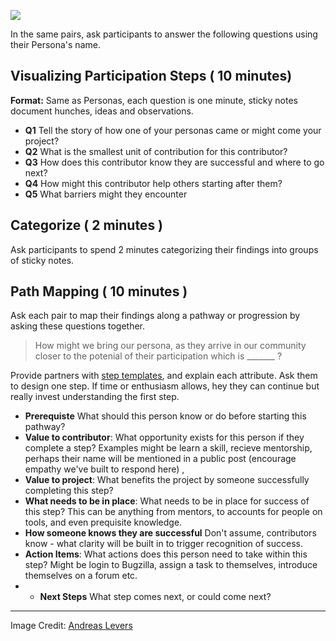 ![](https://c2.staticflickr.com/4/3118/2911339921_3754949c05_z.jpg)

In the same pairs, ask participants to answer the following questions using their Persona's name.

## Visualizing Participation Steps  ( 10 minutes) 

**Format:** Same as Personas, each question is one minute, sticky notes document hunches, ideas and observations.

* **Q1**  Tell the story of how one of your personas came or might come your project?
* **Q2**  What is the smallest unit of contribution for this contributor?
* **Q3**  How does this contributor know they are successful and where to go next?
* **Q4**  How might this contributor help others starting after them?
* **Q5** What barriers might they encounter

## Categorize ( 2 minutes )

Ask participants to spend 2 minutes categorizing their findings into groups of sticky notes.

## Path Mapping  ( 10 minutes )

Ask each pair to map their findings along a pathway or progression by asking these questions together.

> How might we bring our persona, as they arrive in our community closer to the potenial of their participation which is _______ ?

Provide partners with [step templates](assets/steptemplate.pdf), and explain each attribute. Ask them to design one step. If time or enthusiasm allows, hey they can continue but really invest understanding the first step.

* **Prerequiste** What should this person know or do before starting this pathway?
* **Value to contributor**: What opportunity exists for this person if they complete a step?  Examples might be learn a skill, recieve mentorship, perhaps their name will be mentioned in a public post (encourage empathy we've built to respond here) , 
* **Value to project**: What benefits the project by someone successfully completing this step?
* **What needs to be in place**: What needs to be in place for success of this step?  This can be anything from mentors, to accounts for people on tools, and even prequisite knowledge.
* **How someone knows they are successful** Don't assume, contributors know - what clarity will be built in to trigger recognition of success.
* **Action Items**: What actions does this person need to take within this step?  Might be login to Bugzilla, assign a task to themselves, introduce themselves on a forum etc. 
* * **Next Steps** What step comes next, or could come next?

------
Image Credit: [Andreas Levers](https://c2.staticflickr.com/4/3118/2911339921_3754949c05_z.jpg)


